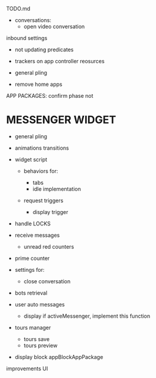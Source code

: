 TODO.md

+ conversations:
  + open video conversation


inbound settings
  + not updating predicates

+ trackers on app controller reosurces

+ general pling

+ remove home apps



APP PACKAGES:
  confirm phase not

# MESSENGER WIDGET

+ general pling
+ animations transitions

+ widget script
  + behaviors for:
    + tabs
    + idle implementation

  + request triggers
    + display trigger

+ handle LOCKS

+ receive messages
  + unread red counters

+ prime counter

+ settings for:
  + close conversation

+ bots retrieval

+ user auto messages 
  + display if activeMessenger, implement this function

+ tours manager
  + tours save
  + tours preview


+ display block
  appBlockAppPackage



improvements UI
